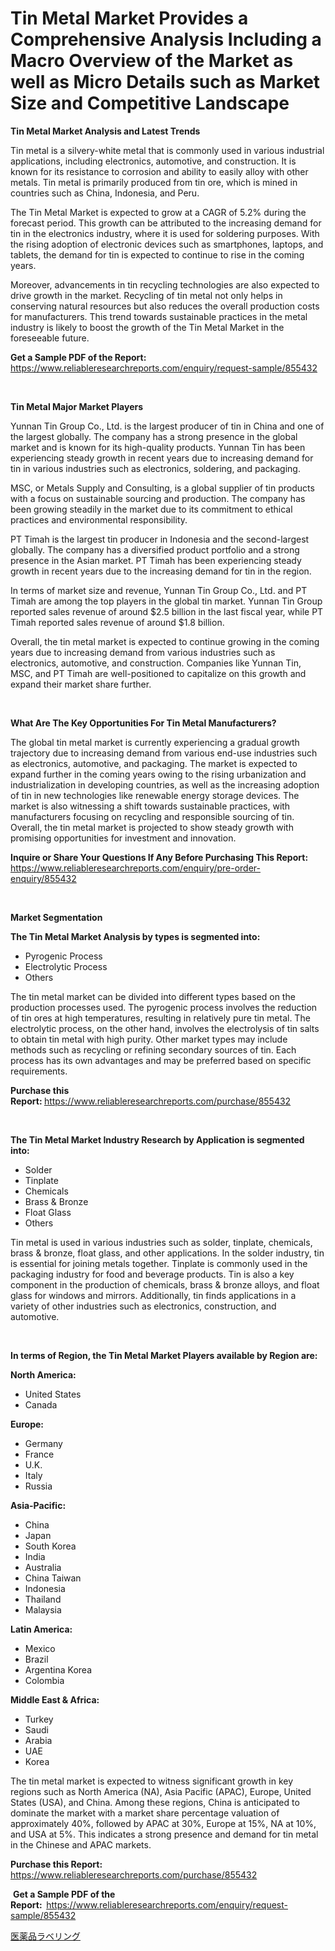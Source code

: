 <p><h1>Tin Metal Market Provides a Comprehensive Analysis Including a Macro Overview of the Market as well as Micro Details such as Market Size and Competitive Landscape</h1></p><p><strong>Tin Metal Market Analysis and Latest Trends</strong></p>
<p><p>Tin metal is a silvery-white metal that is commonly used in various industrial applications, including electronics, automotive, and construction. It is known for its resistance to corrosion and ability to easily alloy with other metals. Tin metal is primarily produced from tin ore, which is mined in countries such as China, Indonesia, and Peru.</p><p>The Tin Metal Market is expected to grow at a CAGR of 5.2% during the forecast period. This growth can be attributed to the increasing demand for tin in the electronics industry, where it is used for soldering purposes. With the rising adoption of electronic devices such as smartphones, laptops, and tablets, the demand for tin is expected to continue to rise in the coming years.</p><p>Moreover, advancements in tin recycling technologies are also expected to drive growth in the market. Recycling of tin metal not only helps in conserving natural resources but also reduces the overall production costs for manufacturers. This trend towards sustainable practices in the metal industry is likely to boost the growth of the Tin Metal Market in the foreseeable future.</p></p>
<p><strong>Get a Sample PDF of the Report:&nbsp;</strong> <a href="https://www.reliableresearchreports.com/enquiry/request-sample/855432">https://www.reliableresearchreports.com/enquiry/request-sample/855432</a></p>
<p>&nbsp;</p>
<p><strong>Tin Metal Major Market Players</strong></p>
<p><p>Yunnan Tin Group Co., Ltd. is the largest producer of tin in China and one of the largest globally. The company has a strong presence in the global market and is known for its high-quality products. Yunnan Tin has been experiencing steady growth in recent years due to increasing demand for tin in various industries such as electronics, soldering, and packaging.</p><p>MSC, or Metals Supply and Consulting, is a global supplier of tin products with a focus on sustainable sourcing and production. The company has been growing steadily in the market due to its commitment to ethical practices and environmental responsibility.</p><p>PT Timah is the largest tin producer in Indonesia and the second-largest globally. The company has a diversified product portfolio and a strong presence in the Asian market. PT Timah has been experiencing steady growth in recent years due to the increasing demand for tin in the region.</p><p>In terms of market size and revenue, Yunnan Tin Group Co., Ltd. and PT Timah are among the top players in the global tin market. Yunnan Tin Group reported sales revenue of around $2.5 billion in the last fiscal year, while PT Timah reported sales revenue of around $1.8 billion.</p><p>Overall, the tin metal market is expected to continue growing in the coming years due to increasing demand from various industries such as electronics, automotive, and construction. Companies like Yunnan Tin, MSC, and PT Timah are well-positioned to capitalize on this growth and expand their market share further.</p></p>
<p>&nbsp;</p>
<p><strong>What Are The Key Opportunities For Tin Metal Manufacturers?</strong></p>
<p><p>The global tin metal market is currently experiencing a gradual growth trajectory due to increasing demand from various end-use industries such as electronics, automotive, and packaging. The market is expected to expand further in the coming years owing to the rising urbanization and industrialization in developing countries, as well as the increasing adoption of tin in new technologies like renewable energy storage devices. The market is also witnessing a shift towards sustainable practices, with manufacturers focusing on recycling and responsible sourcing of tin. Overall, the tin metal market is projected to show steady growth with promising opportunities for investment and innovation.</p></p>
<p><strong>Inquire or Share Your Questions If Any Before Purchasing This Report:</strong> <a href="https://www.reliableresearchreports.com/enquiry/pre-order-enquiry/855432">https://www.reliableresearchreports.com/enquiry/pre-order-enquiry/855432</a></p>
<p>&nbsp;</p>
<p><strong>Market Segmentation</strong></p>
<p><strong>The Tin Metal Market Analysis by types is segmented into:</strong></p>
<p><ul><li>Pyrogenic Process</li><li>Electrolytic Process</li><li>Others</li></ul></p>
<p><p>The tin metal market can be divided into different types based on the production processes used. The pyrogenic process involves the reduction of tin ores at high temperatures, resulting in relatively pure tin metal. The electrolytic process, on the other hand, involves the electrolysis of tin salts to obtain tin metal with high purity. Other market types may include methods such as recycling or refining secondary sources of tin. Each process has its own advantages and may be preferred based on specific requirements.</p></p>
<p><strong>Purchase this Report:&nbsp;</strong><a href="https://www.reliableresearchreports.com/purchase/855432">https://www.reliableresearchreports.com/purchase/855432</a></p>
<p>&nbsp;</p>
<p><strong>The Tin Metal Market Industry Research by Application is segmented into:</strong></p>
<p><ul><li>Solder</li><li>Tinplate</li><li>Chemicals</li><li>Brass & Bronze</li><li>Float Glass</li><li>Others</li></ul></p>
<p><p>Tin metal is used in various industries such as solder, tinplate, chemicals, brass & bronze, float glass, and other applications. In the solder industry, tin is essential for joining metals together. Tinplate is commonly used in the packaging industry for food and beverage products. Tin is also a key component in the production of chemicals, brass & bronze alloys, and float glass for windows and mirrors. Additionally, tin finds applications in a variety of other industries such as electronics, construction, and automotive.</p></p>
<p>&nbsp;</p>
<p><strong>In terms of Region, the Tin Metal Market Players available by Region are:</strong></p>
<p>
    <p> <strong> North America: </strong>
        <ul>
            <li>United States</li>
            <li>Canada</li>
        </ul>
        </p> 
    <p> <strong> Europe: </strong>
        <ul>
            <li>Germany</li>
            <li>France</li>
            <li>U.K.</li>
            <li>Italy</li>
            <li>Russia</li>
        </ul>
        </p> 
    <p> <strong> Asia-Pacific: </strong>
        <ul>
            <li>China</li>
            <li>Japan</li>
            <li>South Korea</li>
            <li>India</li>
            <li>Australia</li>
            <li>China Taiwan</li>
            <li>Indonesia</li>
            <li>Thailand</li>
            <li>Malaysia</li>
        </ul>
        </p> 
    <p> <strong> Latin America: </strong>
        <ul>
            <li>Mexico</li>
            <li>Brazil</li>
            <li>Argentina Korea</li>
            <li>Colombia</li>
        </ul>
        </p> 
    <p> <strong> Middle East & Africa: </strong>
        <ul>
            <li>Turkey</li>
            <li>Saudi</li>
            <li>Arabia</li>
            <li>UAE</li>
            <li>Korea</li>
        </ul>
    </p>
    </p>
<p><p>The tin metal market is expected to witness significant growth in key regions such as North America (NA), Asia Pacific (APAC), Europe, United States (USA), and China. Among these regions, China is anticipated to dominate the market with a market share percentage valuation of approximately 40%, followed by APAC at 30%, Europe at 15%, NA at 10%, and USA at 5%. This indicates a strong presence and demand for tin metal in the Chinese and APAC markets.</p></p>
<p><strong>Purchase this Report: </strong><a href="https://www.reliableresearchreports.com/purchase/855432">https://www.reliableresearchreports.com/purchase/855432</a></p>
<p>&nbsp;<strong>Get a Sample PDF of the Report:&nbsp;&nbsp;</strong><a href="https://www.reliableresearchreports.com/enquiry/request-sample/855432">https://www.reliableresearchreports.com/enquiry/request-sample/855432</a></p>
<p><strong></strong></p>
<p><p><a href="https://github.com/nxboeu02965442/Market-Research-Report-List-1/blob/main/4272533192770.md">医薬品ラベリング</a></p></p>
